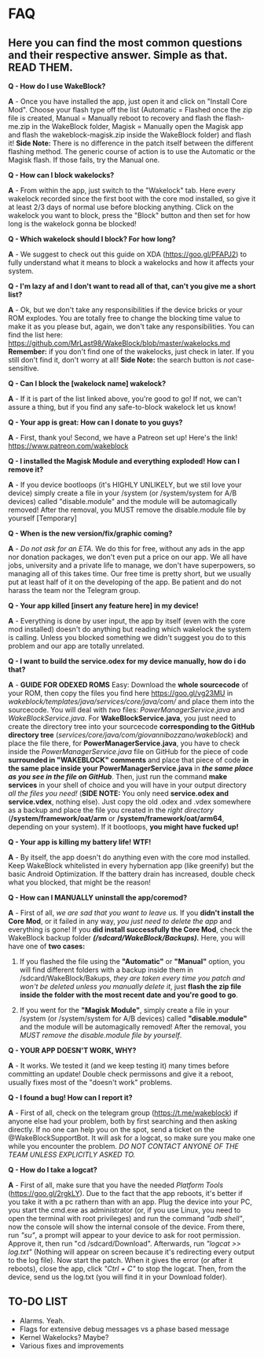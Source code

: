 # FAQ
## Here you can find the most common questions and their respective answer. Simple as that. READ THEM.

**Q - How do I use WakeBlock?**

**A** - Once you have installed the app, just open it and click on "Install Core Mod". Choose your flash type off the list (Automatic = Flashed once the zip file is created, Manual = Manually reboot to recovery and flash the flash-me.zip in the WakeBlock folder, Magisk = Manually open the Magisk app and flash the wakeblock-magisk.zip inside the WakeBlock folder) and flash it!
**Side Note:** There is no difference in the patch itself between the different flashing method. The generic course of action is to use the Automatic or the Magisk flash. If those fails, try the Manual one.

**Q - How can I block wakelocks?**

**A** - From within the app, just switch to the "Wakelock" tab. Here every wakelock recorded since the first boot with the core mod installed, so give it at least 2/3 days of normal use before blocking anything. Click on the wakelock you want to block, press the "Block" button and then set for how long is the wakelock gonna be blocked!

**Q - Which wakelock should I block? For how long?**

**A** - We suggest to check out this guide on XDA (https://goo.gl/PFAPJ2) to fully understand what it means to block a wakelocks and how it affects your system. 

**Q - I'm lazy af and I don't want to read all of that, can't you give me a short list?**

**A** - Ok, but we don't take any responsibilities if the device bricks or your ROM explodes. You are totally free to change the blocking time value to make it as you please but, again, we don't take any responsibilities. You can find the list here: https://github.com/MrLast98/WakeBlock/blob/master/wakelocks.md
**Remember:** if you don't find one of the wakelocks, just check in later. If you still don't find it, don't worry at all!
**Side Note:** the search button is _not_ case-sensitive.

**Q - Can I block the [wakelock name] wakelock?**

**A** - If it is part of the list linked above, you're good to go! If not, we can't assure a thing, but if you find any safe-to-block wakelock let us know!

**Q - Your app is great: How can I donate to you guys?**

**A** - First, thank you! Second, we have a Patreon set up! Here's the link! https://www.patreon.com/wakeblock

**Q - I installed the Magisk Module and everything exploded! How can I remove it?**

**A** - If you device bootloops (it\'s HIGHLY UNLIKELY, but we stil love your device) simply create a file in your /system (or /system/system for A/B devices) called "disable.module" and the module will be automagically removed! After the removal, you MUST remove the disable.module file by yourself [Temporary]

**Q - When is the new version/fix/graphic coming?**

**A** - _Do not ask for an ETA._ We do this for free, without any ads in the app nor donation packages, we don't even put a price on our app. We all have jobs, university and a private life to manage, we don't have superpowers, so managing all of this takes time. Our free time is pretty short, but we usually put at least half of it on the developing of the app. Be patient and do not harass the team nor the Telegram group.

**Q - Your app killed [insert any feature here] in my device!**

**A** - Everything is done by user input, the app by itself (even with the core mod installed) doesn't do anything but reading which wakelock the system is calling. Unless you blocked something we didn't suggest you do to this problem and our app are totally unrelated.

**Q - I want to build the service.odex for my device manually, how do i do that?**

**A** - **GUIDE FOR ODEXED ROMS** Easy: Download the **whole sourcecode** of your ROM, then copy the files you find here https://goo.gl/vg23MU in _wakeblock/templates/java/services/core/java/com/_ and place them into the sourcecode. You will deal with _two_ files: *PowerManagerService.java* and *WakeBlockService.java*. For **WakeBlockService.java**, you just need to create the directory tree into your sourcecode **corresponding to the GitHub directory tree** (_services/core/java/com/giovannibozzano/wakeblock_) and place the file there, for **PowerManagerService.java**, you have to check inside the *PowerManagerService.java* file on GitHub for the piece of code **surrounded in "WAKEBLOCK" comments** and place that piece of code **in the same place inside your PowerManagerService.java** in ***the same place as you see in the file on GitHub***. Then, just run the command **make services** in your shell of choice and you will have in your output directory *all the files you need!* (**SIDE NOTE:** You only need **service.odex and service.vdex**, nothing else). Just copy the old .odex and .vdex somewhere as a backup and place the file you created in the *right directory* (**/system/framework/oat/arm** or **/system/framework/oat/arm64**, depending on your system). If it bootloops, **you might have fucked up!**

**Q - Your app is killing my battery life! WTF!**

**A** - By itself, the app doesn't do anything even with the core mod installed. Keep WakeBlock whitelisted in every hybernation app (like greenify) but the basic Android Optimization. If the battery drain has increased, double check what you blocked, that might be the reason!

**Q - How can I MANUALLY uninstall the app/coremod?**

**A** - First of all, *we are sad that you want to leave us.* If you **didn't install the Core Mod**, or it failed in any way, *you just need to delete the app* and everything is gone! If you **did install successfully the Core Mod**, check the WakeBlock backup folder ***(/sdcard/WakeBlock/Backups).*** Here, you will have one of **two cases:**

1. If you flashed the file using the **"Automatic"** or **"Manual"** option, you will find different folders with a backup inside them in /sdcard/WakeBlock/Bakups, *they are taken every time you patch and won't be deleted unless you manually delete it*, just **flash the zip file inside the folder with the most recent date and you're good to go**.

2. If you went for the **"Magisk Module"**, simply create a file in your /system (or /system/system for A/B devices) called **"disable.module"** and the module will be automagically removed! After the removal, you *MUST remove the disable.module file by yourself*.

**Q - YOUR APP DOESN'T WORK, WHY?**

**A** - It works. We tested it (and we keep testing it) many times before committing an update! Double check permissons and give it a reboot, usually fixes most of the "doesn't work" problems.

**Q - I found a bug! How can I report it?**

**A** - First of all, check on the telegram group (https://t.me/wakeblock) if anyone else had your problem, both by first searching and then asking directly. If no one can help you on the spot, send a ticket on the @WakeBlockSupportBot. It will ask for a logcat, so make sure you make one while you encounter the problem. _DO NOT CONTACT ANYONE OF THE TEAM UNLESS EXPLICITLY ASKED TO._

**Q - How do I take a logcat?**

**A** - First of all, make sure that you have the needed _Platform Tools_ (https://goo.gl/2rgkLY). Due to the fact that the app reboots, it's better if you take it with a pc rathern than with an app. Plug the device into your PC, you start the cmd.exe as administrator (or, if you use Linux, you need to open the terminal with root privileges) and run the command _"adb shell"_, now the console will show the internal console of the device. From there, run _"su"_, a prompt will appear to your device to ask for root permission. Approve it, then run "cd /sdcard/Download". Afterwards, run _"logcat >> log.txt"_ (Nothing will appear on screen because it's redirecting every output to the log file). Now start the patch. When it gives the error (or after it reboots), close the app, click _"Ctrl + C"_ to stop the logcat. Then, from the device, send us the log.txt (you will find it in your Download folder).

## TO-DO LIST
- Alarms. Yeah.
- Flags for extensive debug messages vs a phase based message
- Kernel Wakelocks? Maybe?
- Various fixes and improvements
